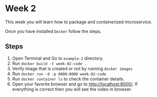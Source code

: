 # Week 2

This week you will learn how to package and containerized microservice.

Once you have installed `Docker` follow the steps.

## Steps

1. Open Terminal and Go to `example-2` directory.
2. Run `docker build -t week-02-code .`
3. Verify image that is created or not by running `docker images`
4. Run `docker run -d -p 8000:8000 week-02-code`
5. Run `docker container ls` to check the container details.
6. Open your favorite browser and go to [http://localhost:8000/](http://localhost:8000/). If everything is correct then you will see the video in browser.
